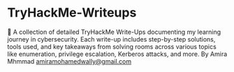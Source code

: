 # TryHackMe-Writeups
🔐 A collection of detailed TryHackMe Write-Ups documenting my learning journey in cybersecurity. Each write-up includes step-by-step solutions, tools used, and key takeaways from solving rooms across various topics like enumeration, privilege escalation, Kerberos attacks, and more.
By Amira Mhmmad 
amiramohamedwally@gmail.com
